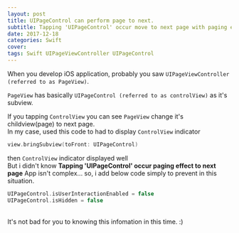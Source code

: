 ```yaml
---
layout: post
title: UIPageControl can perform page to next.
subtitle: Tapping 'UIPageControl' occur move to next page with paging effect.
date: 2017-12-18
categories: Swift
cover: 
tags: Swift UIPageViewController UIPageControl
---
```


When you develop iOS application, probably you saw `UIPageViewController (referred to as PageView)`.

`PageView` has basically `UIPageControl (referred to as controlView)` as it's subview.

If you tapping `ControlView` you can see `PageView` change it's childview(page) to next page.
<br/>
In my case, used this code to had to display `ControlView` indicator
```swift
view.bringSubview(toFront: UIPageControl)
```

then `ControlView` indicator displayed well
<br/>
But i didn't know **Tapping 'UIPageControl' occur paging effect to next page**
App isn't complex... so, i add below code simply to prevent in this situation.
```swift
UIPageControl.isUserInteractionEnabled = false
UIPageControl.isHidden = false
```
<br/>
It's not bad for you to knowing this infomation in this time. :)
